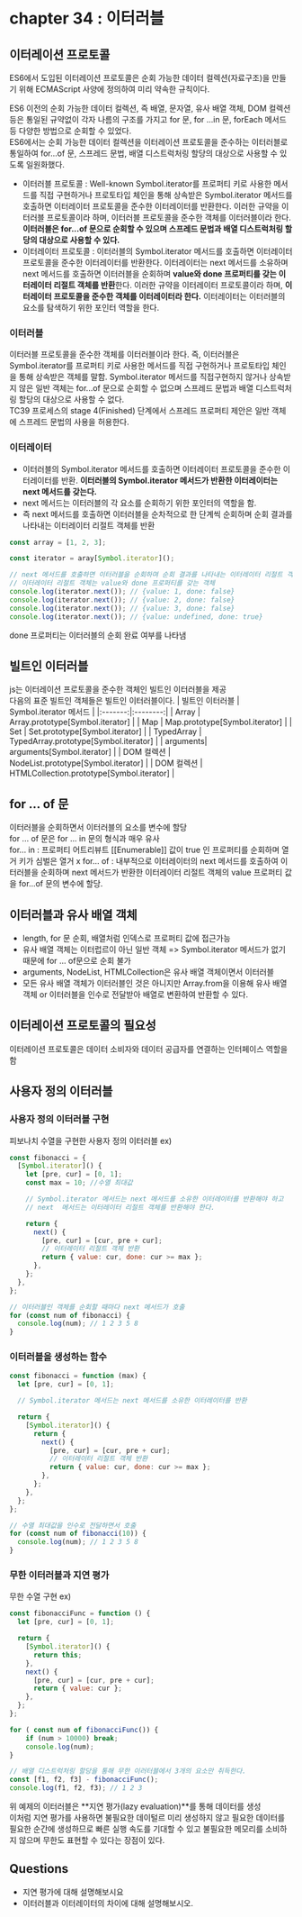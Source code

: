 # chapter 34 : 이터러블

## 이터레이션 프로토콜

ES6에서 도입된 이터레이션 프로토콜은 순회 가능한 데이터 컬렉션(자료구조)을 만들기 위해 ECMAScript 사양에 정의하여 미리 약속한 규칙이다.

ES6 이전의 순회 가능한 데이터 컬렉션, 즉 배열, 문자열, 유사 배열 객체, DOM 컬렉션 등은 통일된 규약없이 각자 나름의 구조를 가지고 for 문, for ...in 문, forEach 메서드 등 다양한 방법으로 순회할 수 있었다.  
ES6에서는 순회 가능한 데이터 컬렉션을 이터레이션 프로토콜을 준수하는 이터러블로 통일하여 for...of 문, 스프레드 문법, 배열 디스트럭처링 할당의 대상으로 사용할 수 있도록 일원화했다.

- 이터러블 프로토콜 : Well-known Symbol.iterator를 프로퍼티 키로 사용한 메서드를 직접 구현하거나 프로토타입 체인을 통해 상속받은 Symbol.iterator 메서드를 호출하면 이터레이터 프로토콜을 준수한 이터레이터를 반환한다. 이러한 규약을 이터러블 프로토콜이라 하며, 이터러블 프로토콜을 준수한 객체를 이터러블이라 한다. **이터러블은 for...of 문으로 순회할 수 있으며 스프레드 문법과 배열 디스트럭처링 할당의 대상으로 사용할 수 있다.**
- 이터레이터 프로토콜 : 이터러블의 Symbol.iterator 메서드를 호출하면 이터레이터 프로토콜을 준수한 이터레이터를 반환한다. 이터레이터는 next 메서드를 소유하며 next 메서드를 호출하면 이터러블을 순회하며 **value와 done 프로퍼티를 갖는 이터레이터 리절트 객체를 반환**한다. 이러한 규약을 이터레이터 프로토콜이라 하며, **이터레이터 프로토콜을 준수한 객체를 이터레이터라 한다.** 이터레이터는 이터러블의 요소를 탐색하기 위한 포인터 역할을 한다.

### 이터러블

이터러블 프로토콜을 준수한 객체를 이터러블이라 한다. 즉, 이터러블은 Symbol.iterator를 프로퍼티 키로 사용한 메서드를 직접 구현하거나 프로토타입 체인을 통해 상속받은 객체를 말함.
Symbol.iterator 메서드를 직접구현하지 않거나 상속받지 않은 일반 객체는 for...of 문으로 순회할 수 없으며 스프레드 문법과 배열 디스트럭처링 할당의 대상으로 사용할 수 없다.  
TC39 프로세스의 stage 4(Finished) 단계에서 스프레드 프로퍼티 제안은 일반 객체에 스프레드 문법의 사용을 허용한다.

### 이터레이터

- 이터러블의 Symbol.iterator 메서드를 호출하면 이터레이터 프로토콜을 준수한 이터레이터를 반환. **이터러블의 Symbol.iterator 메서드가 반환한 이터레이터는 next 메서드를 갖는다.**
- next 메서드는 이터러블의 각 요소를 순회하기 위한 포인터의 역할을 함.
- 즉 next 메서드를 호출하면 이터러블을 순차적으로 한 단계씩 순회하며 순회 결과를 나타내는 이터레이터 리절트 객체를 반환

```js
const array = [1, 2, 3];

const iterator = aray[Symbol.iterator]();

// next 메서드를 호출하면 이터러블을 순회하며 순회 결과를 나타내는 이터레이터 리절트 객체를 반환
// 이터레이터 리절트 객체는 value와 done 프로퍼티를 갖는 객체
console.log(iterator.next()); // {value: 1, done: false}
console.log(iterator.next()); // {value: 2, done: false}
console.log(iterator.next()); // {value: 3, done: false}
console.log(iterator.next()); // {value: undefined, done: true}
```

done 프로퍼티는 이터러블의 순회 완료 여부를 나타냄

## 빌트인 이터러블

js는 이터레이션 프로토콜을 준수한 객체인 빌트인 이터러블을 제공  
다음의 표준 빌트인 객체들은 빌트인 이터러블이다.
| 빌트인 이터러블 | Symbol.iterator 메서드 |
|:-------:|:--------:|
| Array | Array.prototype[Symbol.iterator] |
| Map | Map.prototype[Symbol.iterator] |
| Set | Set.prototype[Symbol.iterator] |
| TypedArray | TypedArray.prototype[Symbol.iterator] |
| arguments| arguments[Symbol.iterator] |
| DOM 컬렉션 | NodeList.prototype[Symbol.iterator] |
| DOM 컬렉션 | HTMLCollection.prototype[Symbol.iterator] |

## for ... of 문

이터러블을 순회하면서 이터러블의 요소를 변수에 할당  
for ... of 문은 for ... in 문의 형식과 매우 유사  
for... in : 프로퍼티 어트리뷰트 [[Enumerable]] 값이 true 인 프로퍼티를 순회하며 열거 키가 심벌은 열거 x
for... of : 내부적으로 이터레이터의 next 메서드를 호출하여 이터러블을 순회하며 next 메서드가 반환한 이터레이터 리절트 객체의 value 프로퍼티 값을 for...of 문의 변수에 할당.

## 이터러블과 유사 배열 객체

- length, for 문 순회, 배열처럼 인덱스로 프로퍼티 값에 접근가능
- 유사 배열 객체는 이터럽르이 아닌 일반 객체 => Symbol.iterator 메서드가 없기 때문에 for ... of문으로 순회 불가
- arguments, NodeList, HTMLCollection은 유사 배열 객체이면서 이터러블
- 모든 유사 배열 객체가 이터러블인 것은 아니지만 Array.from을 이용해 유사 배열 객체 or 이터러블을 인수로 전달받아 배열로 변환하여 반환할 수 있다.

## 이터레이션 프로토콜의 필요성

이터레이션 프로토콜은 데이터 소비자와 데이터 공급자를 연결하는 인터페이스 역할을 함

## 사용자 정의 이터러블

### 사용자 정의 이터러블 구현

피보나치 수열을 구현한 사용자 정의 이터러블 ex)

```js
const fibonacci = {
  [Symbol.iterator]() {
    let [pre, cur] = [0, 1];
    const max = 10; //수열 최대값

    // Symbol.iterator 메서드는 next 메서드를 소유한 이터레이터를 반환해야 하고
    // next  메서드는 이터레이터 리절트 객체를 반환해야 한다.

    return {
      next() {
        [pre, cur] = [cur, pre + cur];
        // 이터레이터 리절트 객체 반환
        return { value: cur, done: cur >= max };
      },
    };
  },
};

// 이터러블인 객체를 순회할 때마다 next 메서드가 호출
for (const num of fibonacci) {
  console.log(num); // 1 2 3 5 8
}
```

### 이터러블을 생성하는 함수

```js
const fibonacci = function (max) {
  let [pre, cur] = [0, 1];

  // Symbol.iterator 메서드는 next 메서드를 소유한 이터레이터를 반환

  return {
    [Symbol.iterator]() {
      return {
        next() {
          [pre, cur] = [cur, pre + cur];
          // 이터레이터 리절트 객체 반환
          return { value: cur, done: cur >= max };
        },
      };
    },
  };
};

// 수열 최대값을 인수로 전달하면서 호출
for (const num of fibonacci(10)) {
  console.log(num); // 1 2 3 5 8
}
```

### 무한 이터러블과 지연 평가

무한 수열 구현 ex)

```js
const fibonacciFunc = function () {
  let [pre, cur] = [0, 1];

  return {
    [Symbol.iterator]() {
      return this;
    },
    next() {
      [pre, cur] = [cur, pre + cur];
      return { value: cur };
    },
  };
};

for ( const num of fibonacciFunc()) {
    if (num > 10000) break;
    console.log(num);
}

// 배열 디스트럭처링 할당을 통해 무한 이러터블에서 3개의 요소만 취득한다.
const [f1, f2, f3] - fibonacciFunc();
console.log(f1, f2, f3); // 1 2 3
```
위 예제의 이터러블은 **지연 평가(lazy evaluation)**를 통해 데이터를 생성  
이처럼 지연 평가를 사용하면 불필요한 데이털르 미리 생성하지 않고 필요한 데이터를 필요한 순간에 생성하므로 빠른 실행 속도를 기대할 수 있고 불필요한 메모리를 소비하지 않으며 무한도 표현할 수 있다는 장점이 있다.

## Questions
- 지연 평가에 대해 설명해보시요
- 이터러블과 이터레이터의 차이에 대해 설명해보시오.